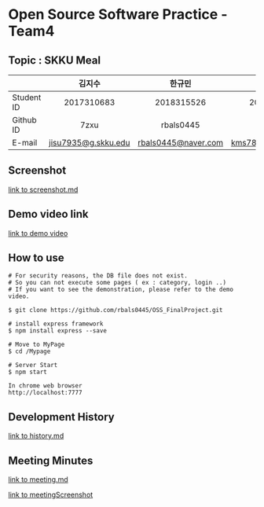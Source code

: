 # Open Source Software Practice - Team4

## Topic : **SKKU Meal**

|            |       김지수        |       한규민        |       김민수       |
| ---------- | :-----------------: | :-----------------: | :----------------: |
| Student ID |     2017310683      |     2018315526      |     2020312552     |
| Github ID  |        7zxu         |      rbals0445      |      miNsu01       |
| E-mail     | jisu7935@g.skku.edu | rbals0445@naver.com | kms78900@naver.com |

## Screenshot
[link to screenshot.md](./screenshot.md)

## Demo video link
[link to demo video](https://youtu.be/3AdWf0bnIYU)

## How to use



```
# For security reasons, the DB file does not exist.
# So you can not execute some pages ( ex : category, login ..)
# If you want to see the demonstration, please refer to the demo video.

$ git clone https://github.com/rbals0445/OSS_FinalProject.git
```
```
# install express framework
$ npm install express --save
```

```
# Move to MyPage
$ cd /Mypage
```

```
# Server Start
$ npm start
```

```
In chrome web browser
http://localhost:7777
```



## Development History
[link to history.md](./history.md)

## Meeting Minutes
[link to meeting.md](./meeting.md)

[link to meetingScreenshot](./meetingScreenshot)
